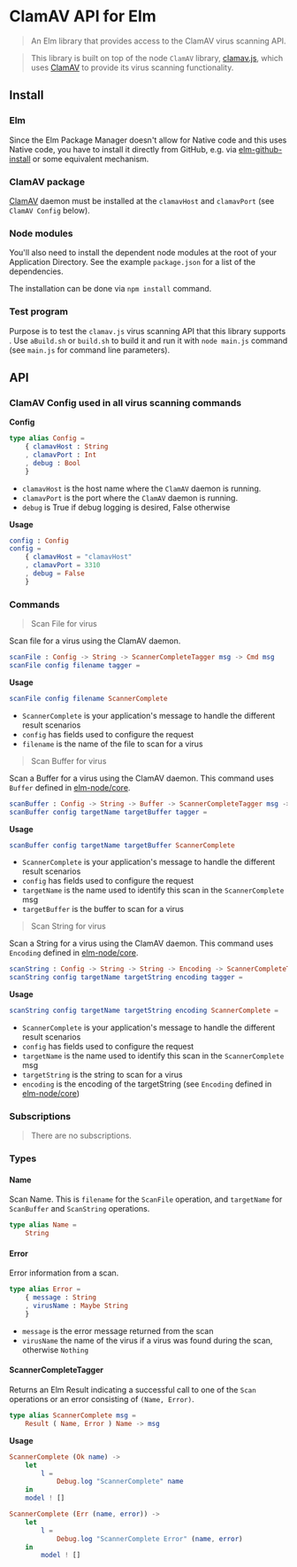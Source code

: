 # ClamAV API for Elm

> An Elm library that provides access to the ClamAV virus scanning API.

> This library is built on top of the node `ClamAV` library, [clamav.js](https://github.com/yongtang/clamav.js), which uses [ClamAV](https://www.clamav.net/) to provide its virus scanning functionality.

## Install

### Elm

Since the Elm Package Manager doesn't allow for Native code and this uses Native code, you have to install it directly from GitHub, e.g. via [elm-github-install](https://github.com/gdotdesign/elm-github-install) or some equivalent mechanism.

### ClamAV package

[ClamAV](https://www.clamav.net/) daemon must be installed at the `clamavHost` and `clamavPort` (see `ClamAV Config` below).

### Node modules

You'll also need to install the dependent node modules at the root of your Application Directory. See the example `package.json` for a list of the dependencies.

The installation can be done via `npm install` command.

### Test program

Purpose is to test the `clamav.js` virus scanning API that this library supports . Use `aBuild.sh` or `build.sh` to build it and run it with `node main.js` command (see `main.js` for command line parameters).

## API

### ClamAV Config used in all virus scanning commands

__Config__

```elm
type alias Config =
    { clamavHost : String
    , clamavPort : Int
    , debug : Bool
    }
```

* `clamavHost` is the host name where the `ClamAV` daemon is running.
* `clamavPort` is the port where the `ClamAV` daemon is running.
* `debug` is True if debug logging is desired, False otherwise


__Usage__

```elm
config : Config
config =
    { clamavHost = "clamavHost"
    , clamavPort = 3310
    , debug = False
    }
```

### Commands

> Scan File for virus

Scan file for a virus using the ClamAV daemon.

```elm
scanFile : Config -> String -> ScannerCompleteTagger msg -> Cmd msg
scanFile config filename tagger =
```
__Usage__

```elm
scanFile config filename ScannerComplete
```
* `ScannerComplete` is your application's message to handle the different result scenarios
* `config` has fields used to configure the request
* `filename` is the name of the file to scan for a virus

> Scan Buffer for virus

Scan a Buffer for a virus using the ClamAV daemon. This command uses `Buffer` defined in [elm-node/core](https://github.com/elm-node/core).

```elm
scanBuffer : Config -> String -> Buffer -> ScannerCompleteTagger msg -> Cmd msg
scanBuffer config targetName targetBuffer tagger =
```
__Usage__

```elm
scanBuffer config targetName targetBuffer ScannerComplete
```
* `ScannerComplete` is your application's message to handle the different result scenarios
* `config` has fields used to configure the request
* `targetName` is the name used to identify this scan in the `ScannerComplete` msg
* `targetBuffer` is the buffer to scan for a virus

> Scan String for virus

Scan a String for a virus using the ClamAV daemon. This command uses `Encoding` defined in [elm-node/core](https://github.com/elm-node/core).

```elm
scanString : Config -> String -> String -> Encoding -> ScannerCompleteTagger msg -> Cmd msg
scanString config targetName targetString encoding tagger =
```
__Usage__

```elm
scanString config targetName targetString encoding ScannerComplete =
```
* `ScannerComplete` is your application's message to handle the different result scenarios
* `config` has fields used to configure the request
* `targetName` is the name used to identify this scan in the `ScannerComplete` msg
* `targetString` is the string to scan for a virus
* `encoding` is the encoding of the targetString (see `Encoding` defined in [elm-node/core](https://github.com/elm-node/core))


### Subscriptions

> There are no subscriptions.

### Types

#### Name

Scan Name.  This is `filename` for the `ScanFile` operation, and `targetName` for `ScanBuffer` and `ScanString` operations.

``` elm
type alias Name =
    String
```

#### Error

Error information from a scan.

``` elm
type alias Error =
    { message : String
    , virusName : Maybe String
    }
```
* `message` is the error message returned from the scan
* `virusName` the name of the virus if a virus was found during the scan, otherwise `Nothing`

#### ScannerCompleteTagger

Returns an Elm Result indicating a successful call to one of the `Scan` operations or an error consisting of `(Name, Error)`.

```elm
type alias ScannerComplete msg =
    Result ( Name, Error ) Name -> msg
```

__Usage__

```elm
ScannerComplete (Ok name) ->
    let
        l =
            Debug.log "ScannerComplete" name
    in
    model ! []

ScannerComplete (Err (name, error)) ->
    let
        l =
            Debug.log "ScannerComplete Error" (name, error)
    in
        model ! []
```
